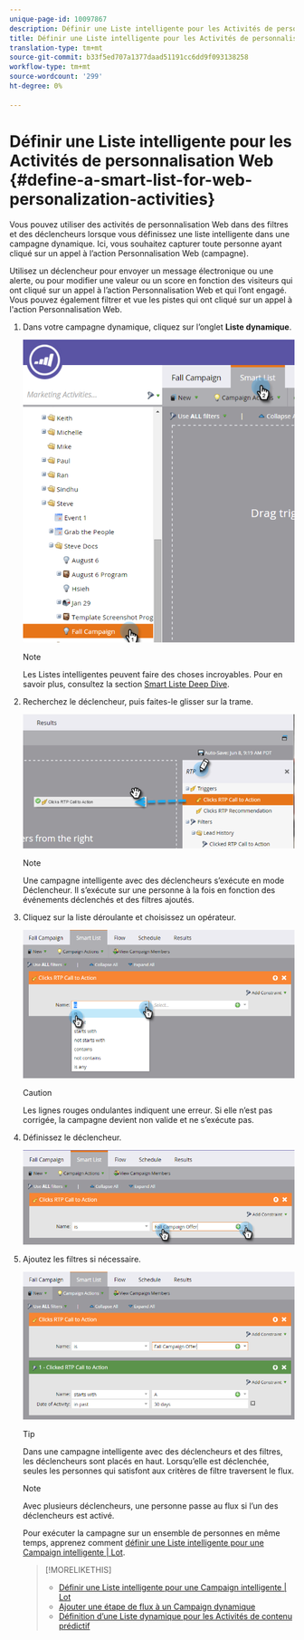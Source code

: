```yaml
---
unique-page-id: 10097867
description: Définir une Liste intelligente pour les Activités de personnalisation Web - Documentation sur le marketing - Documentation sur les produits
title: Définir une Liste intelligente pour les Activités de personnalisation Web
translation-type: tm+mt
source-git-commit: b33f5ed707a1377daad51191cc6dd9f093138258
workflow-type: tm+mt
source-wordcount: '299'
ht-degree: 0%

---
```



# Définir une Liste intelligente pour les Activités de personnalisation Web {#define-a-smart-list-for-web-personalization-activities}

Vous pouvez utiliser des activités de personnalisation Web dans des filtres et des déclencheurs lorsque vous définissez une liste intelligente dans une campagne dynamique. Ici, vous souhaitez capturer toute personne ayant cliqué sur un appel à l’action Personnalisation Web (campagne).

Utilisez un déclencheur pour envoyer un message électronique ou une alerte, ou pour modifier une valeur ou un score en fonction des visiteurs qui ont cliqué sur un appel à l’action Personnalisation Web et qui l’ont engagé. Vous pouvez également filtrer et vue les pistes qui ont cliqué sur un appel à l&#39;action Personnalisation Web.

1. Dans votre campagne dynamique, cliquez sur l’onglet **Liste dynamique**.

   ![](assets/image2016-2-9-10-3a49-3a18.png)

   >[!NOTE]
   >
   >Les Listes intelligentes peuvent faire des choses incroyables. Pour en savoir plus, consultez la section [Smart Liste Deep Dive](/help/marketo/product-docs/core-marketo-concepts/smart-campaigns/understanding-smart-campaigns.md).

1. Recherchez le déclencheur, puis faites-le glisser sur la trame.

   ![](assets/image2016-6-8-9-3a24-3a24.png)

   >[!NOTE]
   >
   >Une campagne intelligente avec des déclencheurs s’exécute en mode Déclencheur. Il s’exécute sur une personne à la fois en fonction des événements déclenchés et des filtres ajoutés.

1. Cliquez sur la liste déroulante et choisissez un opérateur.

   ![](assets/image2016-6-7-11-3a10-3a8.png)

   >[!CAUTION]
   >
   >Les lignes rouges ondulantes indiquent une erreur. Si elle n’est pas corrigée, la campagne devient non valide et ne s’exécute pas.

1. Définissez le déclencheur.

   ![](assets/image2016-6-7-11-3a12-3a23.png)

1. Ajoutez les filtres si nécessaire.

   ![](assets/image2016-6-7-11-3a14-3a20.png)

   >[!TIP]
   >
   >Dans une campagne intelligente avec des déclencheurs et des filtres, les déclencheurs sont placés en haut. Lorsqu’elle est déclenchée, seules les personnes qui satisfont aux critères de filtre traversent le flux.

   >[!NOTE]
   >
   >Avec plusieurs déclencheurs, une personne passe au flux si l’un des déclencheurs est activé.

   Pour exécuter la campagne sur un ensemble de personnes en même temps, apprenez comment [définir une Liste intelligente pour une Campaign intelligente | Lot](/help/marketo/product-docs/core-marketo-concepts/smart-campaigns/creating-a-smart-campaign/define-smart-list-for-smart-campaign-batch.md).

   >[!MORELIKETHIS]
   >
   >* [Définir une Liste intelligente pour une Campaign intelligente | Lot](/help/marketo/product-docs/core-marketo-concepts/smart-campaigns/creating-a-smart-campaign/define-smart-list-for-smart-campaign-batch.md)
   >* [Ajouter une étape de flux à un Campaign dynamique](/help/marketo/product-docs/core-marketo-concepts/smart-campaigns/flow-actions/add-a-flow-step-to-a-smart-campaign.md)
   >* [Définition d’une Liste dynamique pour les Activités de contenu prédictif](/help/marketo/product-docs/predictive-content/define-a-smart-list-for-predictive-content-activities.md)

